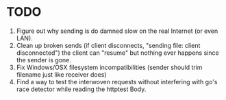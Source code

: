 # TODO

1. Figure out why sending is do damned slow on the real Internet (or even LAN).
2. Clean up broken sends (if client disconnects, "sending file: client disconnected") the client can "resume" but nothing ever happens since the sender is gone.
3. Fix Windows/OSX filesystem incompatibilities (sender should trim filename just like receiver does)
4. Find a way to test the interwoven requests without interfering with go's race detector while reading the httptest Body.